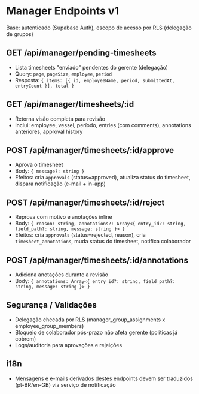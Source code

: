 # Manager Endpoints v1

Base: autenticado (Supabase Auth), escopo de acesso por RLS (delegação de grupos)

## GET /api/manager/pending-timesheets
- Lista timesheets "enviado" pendentes do gerente (delegação)
- Query: `page`, `pageSize`, `employee`, `period`
- Resposta: `{ items: [{ id, employeeName, period, submittedAt, entryCount }], total }`

## GET /api/manager/timesheets/:id
- Retorna visão completa para revisão
- Inclui: employee, vessel, período, entries (com comments), annotations anteriores, approval history

## POST /api/manager/timesheets/:id/approve
- Aprova o timesheet
- Body: `{ message?: string }`
- Efeitos: cria `approvals` (status=approved), atualiza status do timesheet, dispara notificação (e-mail + in-app)

## POST /api/manager/timesheets/:id/reject
- Reprova com motivo e anotações inline
- Body: `{ reason: string, annotations?: Array<{ entry_id?: string, field_path?: string, message: string }> }`
- Efeitos: cria `approvals` (status=rejected, reason), cria `timesheet_annotations`, muda status do timesheet, notifica colaborador

## POST /api/manager/timesheets/:id/annotations
- Adiciona anotações durante a revisão
- Body: `{ annotations: Array<{ entry_id?: string, field_path?: string, message: string }> }`

## Segurança / Validações
- Delegação checada por RLS (manager_group_assignments x employee_group_members)
- Bloqueio de colaborador pós-prazo não afeta gerente (políticas já cobrem)
- Logs/auditoria para aprovações e rejeições

## i18n
- Mensagens e e-mails derivados destes endpoints devem ser traduzidos (pt-BR/en-GB) via serviço de notificação

